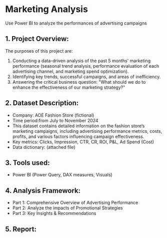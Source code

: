 # Marketing Analysis
Use Power BI to analyze the performances of advertising campaigns
## 1. Project Overview:
The purposes of this project are:
1. Conducting a data-driven analysis of the past 5 months' marketing performance (seasonal trend analysis, performance evaluation of each advertising channel, and marketing spend optimization).
2. Identifying key trends, successful campaigns, and areas of inefficiency.
3. Answering the critical business question: "What should we do to enhance the effectiveness of our marketing strategy?"
## 2. Dataset Description:
- Company: AOE Fashion Store (fictional)
- Time period:from July to November 2024
- This dataset contains detailed information on the fashion store’s marketing campaigns, including advertising performance metrics, costs, profits, and various factors influencing campaign effectiveness.
- Key metrics: Clicks, Impression, CTR, CR, ROI, P&L, Ad Spend (Cost)
- Data dictionary: (attached file)
## 3. Tools used:
- Power BI (Power Query, DAX measures, Visuals)
## 4. Analysis Framework:
- Part 1: Comprehensive Overview of Advertising Performance
- Part 2: Analyze the impacts of Promotional Strategies
- Part 3: Key Insights & Recommendations
## 5. Report:

